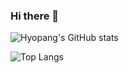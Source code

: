 ### Hi there 👋


![Hyopang's GitHub stats](https://github-readme-stats.vercel.app/api?username=hyopangworld&count_private=true&show_icons=true&theme=dracula)

![Top Langs](https://github-readme-stats.vercel.app/api/top-langs/?username=hyopangworld&layout=compact&exclude_repo=hyopangworld.github.io,intellij-settings)

